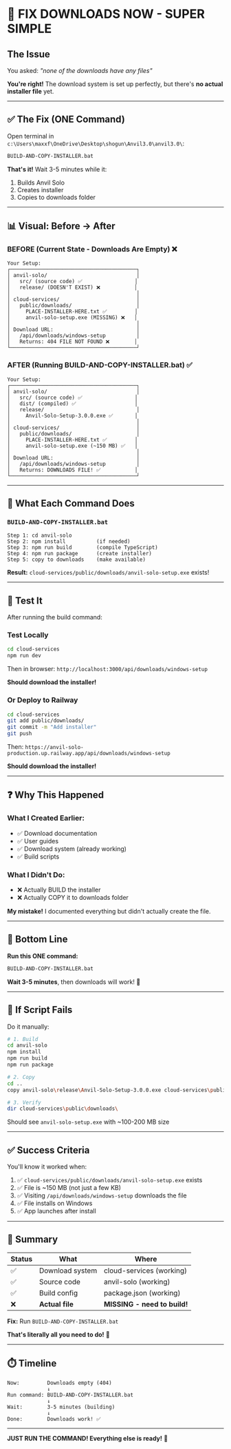 # 🚨 FIX DOWNLOADS NOW - SUPER SIMPLE

## The Issue

You asked: *"none of the downloads have any files"*

**You're right!** The download system is set up perfectly, but there's **no actual installer file** yet.

---

## ✅ The Fix (ONE Command)

Open terminal in `c:\Users\maxxf\OneDrive\Desktop\shogun\Anvil3.0\anvil3.0\`:

```bash
BUILD-AND-COPY-INSTALLER.bat
```

**That's it!** Wait 3-5 minutes while it:
1. Builds Anvil Solo
2. Creates installer
3. Copies to downloads folder

---

## 📊 Visual: Before → After

### BEFORE (Current State - Downloads Are Empty) ❌

```
Your Setup:
┌─────────────────────────────────────────┐
│ anvil-solo/                             │
│   src/ (source code) ✅                 │
│   release/ (DOESN'T EXIST) ❌           │
│                                         │
│ cloud-services/                         │
│   public/downloads/                     │
│     PLACE-INSTALLER-HERE.txt ✅         │
│     anvil-solo-setup.exe (MISSING) ❌   │
│                                         │
│ Download URL:                           │
│   /api/downloads/windows-setup          │
│   Returns: 404 FILE NOT FOUND ❌        │
└─────────────────────────────────────────┘
```

### AFTER (Running BUILD-AND-COPY-INSTALLER.bat) ✅

```
Your Setup:
┌─────────────────────────────────────────┐
│ anvil-solo/                             │
│   src/ (source code) ✅                 │
│   dist/ (compiled) ✅                   │
│   release/                              │
│     Anvil-Solo-Setup-3.0.0.exe ✅       │
│                                         │
│ cloud-services/                         │
│   public/downloads/                     │
│     PLACE-INSTALLER-HERE.txt ✅         │
│     anvil-solo-setup.exe (~150 MB) ✅   │
│                                         │
│ Download URL:                           │
│   /api/downloads/windows-setup          │
│   Returns: DOWNLOADS FILE! ✅           │
└─────────────────────────────────────────┘
```

---

## 🎯 What Each Command Does

### `BUILD-AND-COPY-INSTALLER.bat`

```
Step 1: cd anvil-solo
Step 2: npm install          (if needed)
Step 3: npm run build        (compile TypeScript)
Step 4: npm run package      (create installer)
Step 5: copy to downloads    (make available)
```

**Result:** `cloud-services/public/downloads/anvil-solo-setup.exe` exists!

---

## 🧪 Test It

After running the build command:

### Test Locally
```bash
cd cloud-services
npm run dev
```

Then in browser: `http://localhost:3000/api/downloads/windows-setup`

**Should download the installer!**

### Or Deploy to Railway
```bash
cd cloud-services
git add public/downloads/
git commit -m "Add installer"
git push
```

Then: `https://anvil-solo-production.up.railway.app/api/downloads/windows-setup`

**Should download the installer!**

---

## ❓ Why This Happened

### What I Created Earlier:
- ✅ Download documentation
- ✅ User guides
- ✅ Download system (already working)
- ✅ Build scripts

### What I Didn't Do:
- ❌ Actually BUILD the installer
- ❌ Actually COPY it to downloads folder

**My mistake!** I documented everything but didn't actually create the file.

---

## 🎯 Bottom Line

**Run this ONE command:**

```bash
BUILD-AND-COPY-INSTALLER.bat
```

**Wait 3-5 minutes**, then downloads will work! 🚀

---

## 📝 If Script Fails

Do it manually:

```bash
# 1. Build
cd anvil-solo
npm install
npm run build
npm run package

# 2. Copy
cd ..
copy anvil-solo\release\Anvil-Solo-Setup-3.0.0.exe cloud-services\public\downloads\anvil-solo-setup.exe

# 3. Verify
dir cloud-services\public\downloads\
```

Should see `anvil-solo-setup.exe` with ~100-200 MB size

---

## ✅ Success Criteria

You'll know it worked when:

1. ✅ `cloud-services/public/downloads/anvil-solo-setup.exe` exists
2. ✅ File is ~150 MB (not just a few KB)
3. ✅ Visiting `/api/downloads/windows-setup` downloads the file
4. ✅ File installs on Windows
5. ✅ App launches after install

---

## 🚀 Summary

| Status | What | Where |
|--------|------|-------|
| ✅ | Download system | cloud-services (working) |
| ✅ | Source code | anvil-solo (working) |
| ✅ | Build config | package.json (working) |
| ❌ | **Actual file** | **MISSING - need to build!** |

**Fix:** Run `BUILD-AND-COPY-INSTALLER.bat` 

**That's literally all you need to do!** 🎉

---

## ⏱️ Timeline

```
Now:         Downloads empty (404)
             ↓
Run command: BUILD-AND-COPY-INSTALLER.bat
             ↓
Wait:        3-5 minutes (building)
             ↓
Done:        Downloads work! ✅
```

---

**JUST RUN THE COMMAND! Everything else is ready!** 🚀

